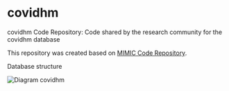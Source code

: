# covidhm

covidhm Code Repository: Code shared by the research community for the covidhm database

This repository was created based on [MIMIC Code Repository](https://github.com/MIT-LCP/mimic-code).

Database structure

![Diagram covidhm](https://github.com/theonesp/covidhm-code/blob/master/img/covidhm_diagram.jpg)
